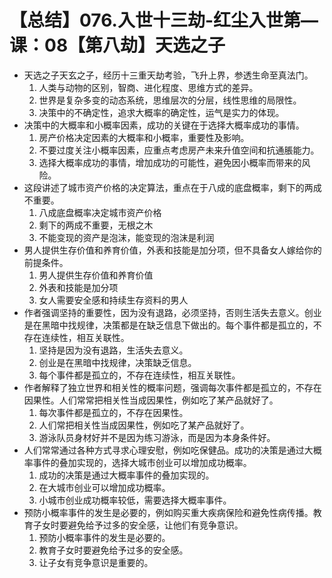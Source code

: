 # 【总结】076.入世十三劫-红尘入世第—课：08【第八劫】天选之子

-   天选之子天玄之子，经历十三重天劫考验，飞升上界，参透生命至真法门。
    1.  人类与动物的区别，智商、进化程度、思维方式的差异。
    2.  世界是复杂多变的动态系统，思维层次的分层，线性思维的局限性。
    3.  决策中的不确定性，追求大概率的确定性，运气是实力的体现。
-   决策中的大概率和小概率因素，成功的关键在于选择大概率成功的事情。
    1.  房产价格决定因素的大概率和小概率，重要性及影响。
    2.  不要过度关注小概率因素，应重点考虑房产未来升值空间和抗通脹能力。
    3.  选择大概率成功的事情，增加成功的可能性，避免因小概率而带来的风险。
-   这段讲述了城市资产价格的决定算法，重点在于八成的底盘概率，剩下的两成不重要。
    1.  八成底盘概率决定城市资产价格
    2.  剩下的两成不重要，无根之木
    3.  不能变现的资产是泡沫，能变现的泡沫是利润
-   男人提供生存价值和养育价值，外表和技能是加分项，但不具备女人嫁给你的前提条件。
    1.  男人提供生存价值和养育价值
    2.  外表和技能是加分项
    3.  女人需要安全感和持续生存资料的男人
-   作者强调坚持的重要性，因为没有退路，必须坚持，否则生活失去意义。创业是在黑暗中找规律，决策都是在缺乏信息下做出的。每个事件都是孤立的，不存在连续性，相互关联性。
    1.  坚持是因为没有退路，生活失去意义。
    2.  创业是在黑暗中找规律，决策缺乏信息。
    3.  每个事件都是孤立的，不存在连续性，相互关联性。
-   作者解释了独立世界和相关性的概率问题，强调每次事件都是孤立的，不存在因果性。人们常常把相关性当成因果性，例如吃了某产品就好了。
    1.  每次事件都是孤立的，不存在因果性。
    2.  人们常把相关性当成因果性，例如吃了某产品就好了。
    3.  游泳队员身材好并不是因为练习游泳，而是因为本身条件好。
-   人们常常通过各种方式寻求心理安慰，例如吃保健品。成功的决策是通过大概率事件的叠加实现的，选择大城市创业可以增加成功概率。
    1.  成功的决策是通过大概率事件的叠加实现的。
    2.  在大城市创业可以增加成功概率。
    3.  小城市创业成功概率较低，需要选择大概率事件。
-   预防小概率事件的发生是必要的，例如购买重大疾病保险和避免性病传播。教育子女时要避免给予过多的安全感，让他们有竞争意识。
    1.  预防小概率事件的发生是必要的。
    2.  教育子女时要避免给予过多的安全感。
    3.  让子女有竞争意识是重要的。